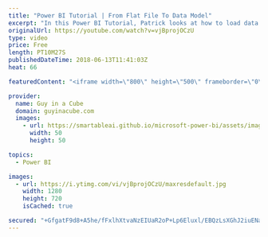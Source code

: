 ```yaml
---
title: "Power BI Tutorial | From Flat File To Data Model"
excerpt: "In this Power BI Tutorial, Patrick looks at how to load data from a flat file to the data model. This could be a text, csv or excel file with a lot of columns. Don't just pull it into Power BI. Take time to structure your data in your data model. From flat file to data model is basic concept, but is"
originalUrl: https://youtube.com/watch?v=vjBprojOCzU
type: video
price: Free
length: PT10M27S
publishedDateTime: 2018-06-13T11:41:03Z
heat: 66

featuredContent: "<iframe width=\"800\" height=\"500\" frameborder=\"0\" src=\"https://www.youtube.com/embed/vjBprojOCzU\" allow=\"accelerometer; autoplay; encrypted-media; gyroscope; picture-in-picture\" allowfullscreen></iframe>"

provider:
  name: Guy in a Cube
  domain: guyinacube.com
  images:
    - url: https://smartableai.github.io/microsoft-power-bi/assets/images/organizations/guyinacube.com-50x50.jpg
      width: 50
      height: 50

topics:
  - Power BI

images:
  - url: https://i.ytimg.com/vi/vjBprojOCzU/maxresdefault.jpg
    width: 1280
    height: 720
    isCached: true

secured: "+GfgatF9d8+A5he/fFxlhXtvaNzEIUaR2oP+Lp6Eluxl/EBQzLsXGhJ2iuENaRvDIFCH8EX2ayprsodmDdWqsW++oShL2SxCL7deV6ac+he/8Z8hHzMdxM/oikuIwqPALAgZnMExrJr+b5hGy3IuojUa931x6hloivoleIizBs7x7D05+4GC1E1/XHaCJI9ExWgr0Nc5S7+na2fQMVZx6R/F+pYXhuUqt9cL1W4uDW8JZ8Qt1a+qbXMArlNZ+hnxZrQRf0fY87bmNwxZPWXSKfWdC1KaG/czH/gfx2IFfybuoDx8cZT6pkgajHu6E2/3n7+qrNQFvvzlumYYhDdRskStUFivDyfCjxwPWxb3btg1Me94bIGRK/VNg3MgiJv2j/g6idzP8tOKaLDM81tm3kwukWrUUalFdHleqTMhlfc=;FKQ2QXOGrqkvmi+gaTvEcQ=="
---
```


